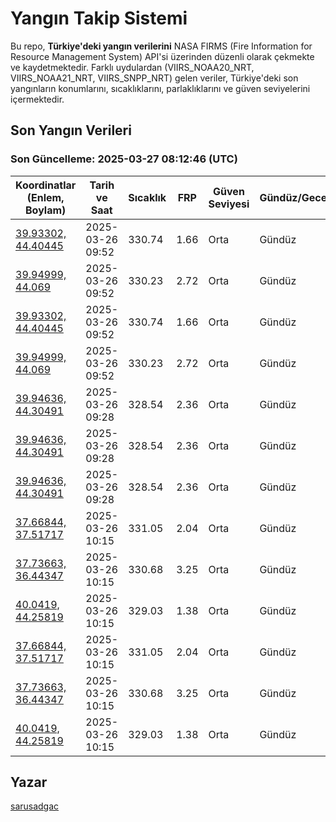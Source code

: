 # Yangın Takip Sistemi

Bu repo, **Türkiye'deki yangın verilerini** NASA FIRMS (Fire Information for Resource Management System) API'si üzerinden düzenli olarak çekmekte ve kaydetmektedir. Farklı uydulardan (VIIRS_NOAA20_NRT, VIIRS_NOAA21_NRT, VIIRS_SNPP_NRT) gelen veriler, Türkiye'deki son yangınların konumlarını, sıcaklıklarını, parlaklıklarını ve güven seviyelerini içermektedir.

## Son Yangın Verileri
### Son Güncelleme: 2025-03-27 08:12:46 (UTC)

| Koordinatlar (Enlem, Boylam) | Tarih ve Saat | Sıcaklık | FRP | Güven Seviyesi | Gündüz/Gece |
|-----------------------------|----------------|----------|-----|----------------|-------------|
| [39.93302, 44.40445](https://www.google.com/maps?q=39.93302,44.40445) | 2025-03-26 09:52 | 330.74 | 1.66 | Orta | Gündüz |
| [39.94999, 44.069](https://www.google.com/maps?q=39.94999,44.069) | 2025-03-26 09:52 | 330.23 | 2.72 | Orta | Gündüz |
| [39.93302, 44.40445](https://www.google.com/maps?q=39.93302,44.40445) | 2025-03-26 09:52 | 330.74 | 1.66 | Orta | Gündüz |
| [39.94999, 44.069](https://www.google.com/maps?q=39.94999,44.069) | 2025-03-26 09:52 | 330.23 | 2.72 | Orta | Gündüz |
| [39.94636, 44.30491](https://www.google.com/maps?q=39.94636,44.30491) | 2025-03-26 09:28 | 328.54 | 2.36 | Orta | Gündüz |
| [39.94636, 44.30491](https://www.google.com/maps?q=39.94636,44.30491) | 2025-03-26 09:28 | 328.54 | 2.36 | Orta | Gündüz |
| [39.94636, 44.30491](https://www.google.com/maps?q=39.94636,44.30491) | 2025-03-26 09:28 | 328.54 | 2.36 | Orta | Gündüz |
| [37.66844, 37.51717](https://www.google.com/maps?q=37.66844,37.51717) | 2025-03-26 10:15 | 331.05 | 2.04 | Orta | Gündüz |
| [37.73663, 36.44347](https://www.google.com/maps?q=37.73663,36.44347) | 2025-03-26 10:15 | 330.68 | 3.25 | Orta | Gündüz |
| [40.0419, 44.25819](https://www.google.com/maps?q=40.0419,44.25819) | 2025-03-26 10:15 | 329.03 | 1.38 | Orta | Gündüz |
| [37.66844, 37.51717](https://www.google.com/maps?q=37.66844,37.51717) | 2025-03-26 10:15 | 331.05 | 2.04 | Orta | Gündüz |
| [37.73663, 36.44347](https://www.google.com/maps?q=37.73663,36.44347) | 2025-03-26 10:15 | 330.68 | 3.25 | Orta | Gündüz |
| [40.0419, 44.25819](https://www.google.com/maps?q=40.0419,44.25819) | 2025-03-26 10:15 | 329.03 | 1.38 | Orta | Gündüz |

## Yazar

[sarusadgac](https://x.com/sarusadgac)
